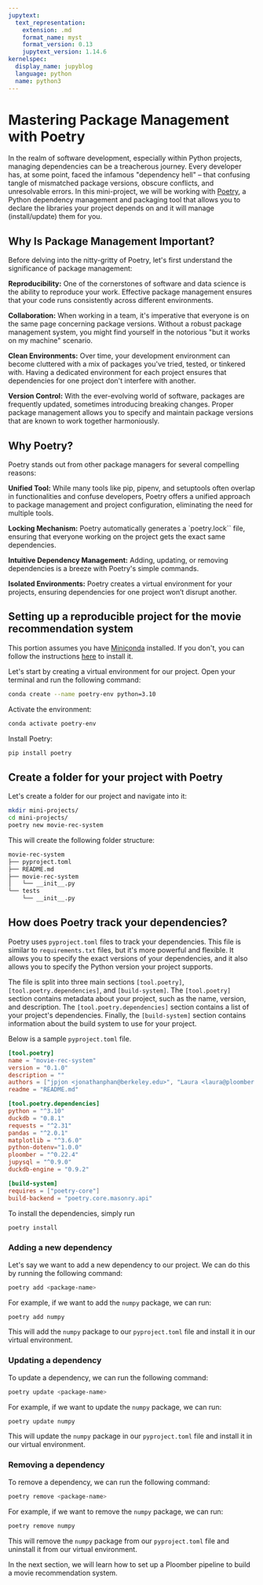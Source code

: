 ```yaml
---
jupytext:
  text_representation:
    extension: .md
    format_name: myst
    format_version: 0.13
    jupytext_version: 1.14.6
kernelspec:
  display_name: jupyblog
  language: python
  name: python3
---
```


# Mastering Package Management with Poetry

In the realm of software development, especially within Python projects, managing dependencies can be a treacherous journey. Every developer has, at some point, faced the infamous "dependency hell" – that confusing tangle of mismatched package versions, obscure conflicts, and unresolvable errors. In this mini-project, we will be working with [Poetry](https://python-poetry.org/docs/), a Python dependency management and packaging tool that allows you to declare the libraries your project depends on and it will manage (install/update) them for you.

## Why Is Package Management Important?

Before delving into the nitty-gritty of Poetry, let's first understand the significance of package management:

**Reproducibility:** One of the cornerstones of software and data science is the ability to reproduce your work. Effective package management ensures that your code runs consistently across different environments.

**Collaboration:** When working in a team, it's imperative that everyone is on the same page concerning package versions. Without a robust package management system, you might find yourself in the notorious "but it works on my machine" scenario.

**Clean Environments:** Over time, your development environment can become cluttered with a mix of packages you've tried, tested, or tinkered with. Having a dedicated environment for each project ensures that dependencies for one project don't interfere with another.

**Version Control:** With the ever-evolving world of software, packages are frequently updated, sometimes introducing breaking changes. Proper package management allows you to specify and maintain package versions that are known to work together harmoniously.

## Why Poetry?
Poetry stands out from other package managers for several compelling reasons:

**Unified Tool:** While many tools like pip, pipenv, and setuptools often overlap in functionalities and confuse developers, Poetry offers a unified approach to package management and project configuration, eliminating the need for multiple tools.

**Locking Mechanism:** Poetry automatically generates a `poetry.lock`` file, ensuring that everyone working on the project gets the exact same dependencies.

**Intuitive Dependency Management:** Adding, updating, or removing dependencies is a breeze with Poetry's simple commands.

**Isolated Environments:** Poetry creates a virtual environment for your projects, ensuring dependencies for one project won’t disrupt another.

## Setting up a reproducible project for the movie recommendation system

This portion assumes you have [Miniconda](https://docs.conda.io/en/latest/miniconda.html) installed. If you don't, you can follow the instructions [here](https://docs.conda.io/en/latest/miniconda.html#latest-miniconda-installer-linksl) to install it.

Let's start by creating a virtual environment for our project. Open your terminal and run the following command:

```bash
conda create --name poetry-env python=3.10
```

Activate the environment:

```bash
conda activate poetry-env
```

Install Poetry:

```bash
pip install poetry
```

## Create a folder for your project with Poetry

Let's create a folder for our project and navigate into it:

```bash
mkdir mini-projects/
cd mini-projects/
poetry new movie-rec-system
```

This will create the following folder structure:

```bash
movie-rec-system
├── pyproject.toml
├── README.md
├── movie-rec-system
│   └── __init__.py
└── tests
    └── __init__.py
```

## How does Poetry track your dependencies?

Poetry uses `pyproject.toml` files to track your dependencies. This file is similar to `requirements.txt` files, but it's more powerful and flexible. It allows you to specify the exact versions of your dependencies, and it also allows you to specify the Python version your project supports. 

The file is split into three main sections `[tool.poetry]`, `[tool.poetry.dependencies]`, and `[build-system]`. The `[tool.poetry]` section contains metadata about your project, such as the name, version, and description. The `[tool.poetry.dependencies]` section contains a list of your project's dependencies. Finally, the `[build-system]` section contains information about the build system to use for your project.

Below is a sample `pyproject.toml` file.

```toml
[tool.poetry]
name = "movie-rec-system"
version = "0.1.0"
description = ""
authors = ["jpjon <jonathanphan@berkeley.edu>", "Laura <laura@ploomber.io>"]
readme = "README.md"

[tool.poetry.dependencies]
python = "^3.10"
duckdb = "0.8.1"
requests = "^2.31"
pandas = "^2.0.1"
matplotlib = "^3.6.0"
python-dotenv="1.0.0"
ploomber = "^0.22.4"
jupysql = "^0.9.0"
duckdb-engine = "0.9.2"

[build-system]
requires = ["poetry-core"]
build-backend = "poetry.core.masonry.api"
```

To install the dependencies, simply run

```bash
poetry install
```

### Adding a new dependency

Let's say we want to add a new dependency to our project. We can do this by running the following command:

```bash
poetry add <package-name>
```

For example, if we want to add the `numpy` package, we can run:

```bash 
poetry add numpy
```

This will add the `numpy` package to our `pyproject.toml` file and install it in our virtual environment.

### Updating a dependency

To update a dependency, we can run the following command:

```bash
poetry update <package-name>
```

For example, if we want to update the `numpy` package, we can run:

```bash 
poetry update numpy
```

This will update the `numpy` package in our `pyproject.toml` file and install it in our virtual environment.

### Removing a dependency

To remove a dependency, we can run the following command:

```bash
poetry remove <package-name>
```

For example, if we want to remove the `numpy` package, we can run:

```bash
poetry remove numpy
```

This will remove the `numpy` package from our `pyproject.toml` file and uninstall it from our virtual environment.

In the next section, we will learn how to set up a Ploomber pipeline to build a movie recommendation system.


